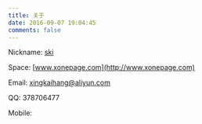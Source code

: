 ```yaml
---
title: 关于
date: 2016-09-07 19:04:45
comments: false
---
```


Nickname: [ski](http://www.xonepage.com)

Space: [www.xonepage.com](http://www.xonepage.com)

Email: [xingkaihang@aliyun.com](mailto:xingkaihang@aliyun.com)

QQ: 378706477 

Mobile: 